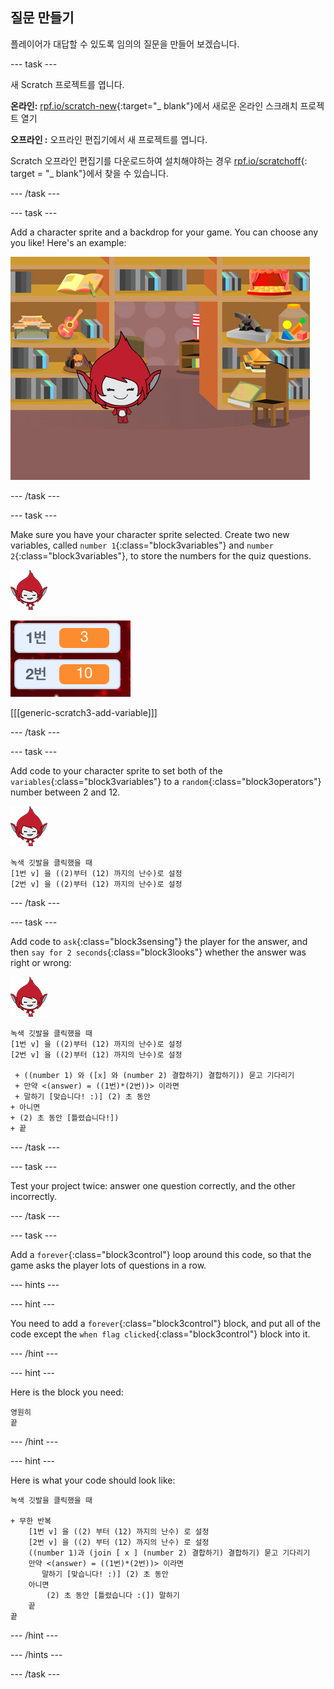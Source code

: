 ## 질문 만들기

플레이어가 대답할 수 있도록 임의의 질문을 만들어 보겠습니다.

\--- task \---

새 Scratch 프로젝트를 엽니다.

**온라인:** [rpf.io/scratch-new](http://rpf.io/scratch-new){:target="_ blank"}에서 새로운 온라인 스크래치 프로젝트 열기

**오프라인 :** 오프라인 편집기에서 새 프로젝트를 엽니다.

Scratch 오프라인 편집기를 다운로드하여 설치해야하는 경우 [rpf.io/scratchoff](http://rpf.io/scratchoff){: target = "_ blank"}에서 찾을 수 있습니다.

\--- /task \---

\--- task \---

Add a character sprite and a backdrop for your game. You can choose any you like! Here's an example:

![screenshot](images/brain-setting.png)

\--- /task \---

\--- task \---

Make sure you have your character sprite selected. Create two new variables, called `number 1`{:class="block3variables"} and `number 2`{:class="block3variables"}, to store the numbers for the quiz questions.

![screenshot](images/giga-sprite.png)

![screenshot](images/brain-variables.png)

[[[generic-scratch3-add-variable]]]

\--- /task \---

\--- task \---

Add code to your character sprite to set both of the `variables`{:class="block3variables"} to a `random`{:class="block3operators"} number between 2 and 12.

![screenshot](images/giga-sprite.png)

```blocks3
녹색 깃발을 클릭했을 때
[1번 v] 을 ((2)부터 (12) 까지의 난수)로 설정
[2번 v] 을 ((2)부터 (12) 까지의 난수)로 설정
```

\--- /task \---

\--- task \---

Add code to `ask`{:class="block3sensing"} the player for the answer, and then `say for 2 seconds`{:class="block3looks"} whether the answer was right or wrong:

![screenshot](images/giga-sprite.png)

```blocks3
녹색 깃발을 클릭했을 때
[1번 v] 을 ((2)부터 (12) 까지의 난수)로 설정
[2번 v] 을 ((2)부터 (12) 까지의 난수)로 설정

 + ((number 1) 와 ([x] 와 (number 2) 결합하기) 결합하기)) 묻고 기다리기
 + 만약 <(answer) = ((1번)*(2번))> 이라면
 + 말하기 [맞습니다! :)] (2) 초 동안
+ 아니면
+ (2) 초 동안 [틀렸습니다!])
+ 끝
```

\--- /task \---

\--- task \---

Test your project twice: answer one question correctly, and the other incorrectly.

\--- /task \---

\--- task \---

Add a `forever`{:class="block3control"} loop around this code, so that the game asks the player lots of questions in a row.

\--- hints \---

\--- hint \---

You need to add a `forever`{:class="block3control"} block, and put all of the code except the `when flag clicked`{:class="block3control"} block into it.

\--- /hint \---

\--- hint \---

Here is the block you need:

```blocks3
영원히
끝
```

\--- /hint \---

\--- hint \---

Here is what your code should look like:

```blocks3
녹색 깃발을 클릭했을 때

+ 무한 반복
    [1번 v] 을 ((2) 부터 (12) 까지의 난수) 로 설정
    [2번 v] 을 ((2) 부터 (12) 까지의 난수) 로 설정
    ((number 1)과 (join [ x ] (number 2) 결합하기) 결합하기) 묻고 기다리기
    만약 <(answer) = ((1번)*(2번))> 이라면
       말하기 [맞습니다! :)] (2) 초 동안
    아니면
        (2) 초 동안 [틀렸습니다 :(]) 말하기
    끝
끝
```

\--- /hint \---

\--- /hints \---

\--- /task \---